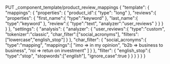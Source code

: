 




PUT _component_template/product_review_mappings
{
  "template": {
    "mappings": {
      "properties": {
        "product_id":{
          "type": "long"
        },
        "reviews":{
          "properties": {
            "first_name":{
              "type":"keyword"
            },
            "last_name":{
              "type":"keyword"
            },
            "review":{
              "type":"text",
              "analyzer":"user_reviews"
            }
          }
        }
      }
    },
    "settings": {
      "analysis": {
        "analyzer": {
          "user_reviews":{
            "type":"custom",
            "tokenizer":"classic",
            "char_filter":["social_acronyms"],
            "filters":["lowercase","english_stop"]
          }
        },
        "char_filter": {
          "social_acronyms":{
            "type":"mapping",
            "mappings":[
              "imo => in my opinion",
              "b2b => business to business",
              "roi => retun on investment"
            ]
          }
        },
        "filter": {
          "english_stop":{
            "type":"stop",
            "stopwords":["_english_"],
            "ignore_case":true
          }
        }
      }
    }
  }
}